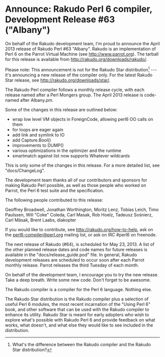 # Announce: Rakudo Perl 6 compiler, Development Release #63 ("Albany")

On behalf of the Rakudo development team, I'm proud to announce the
April 2013 release of Rakudo Perl #63 "Albany". Rakudo is an
implementation of Perl 6 on the Parrot Virtual Machine (see
<http://www.parrot.org>). The tarball for this release is available
from <http://rakudo.org/downloads/rakudo/>.

Please note: This announcement is not for the Rakudo Star
distribution[^1] --- it's announcing a new release of the compiler
only.  For the latest Rakudo Star release, see
<http://rakudo.org/downloads/star/>.

The Rakudo Perl compiler follows a monthly release cycle, with each
release named after a Perl Mongers group. The April 2013 release is
code-named after Albany.pm.

Some of the changes in this release are outlined below:

* wrap low level VM objects in ForeignCode, allowing perl6 OO calls on them
* for loops are eager again
* add link and symlink to IO
* add Capture.Bool()
* improvements to DUMP()
* various optimizations in the optimizer and the runtime
* smartmatch against list now supports Whatever wildcards

This is only some of the changes in this release. For a more
detailed list, see "docs/ChangeLog".

The development team thanks all of our contributors and sponsors for
making Rakudo Perl possible, as well as those people who worked on
Parrot, the Perl 6 test suite and the specification.

The following people contributed to this release:

Geoffrey Broadwell, Jonathan Worthington, Moritz Lenz, Tobias Leich, Timo Paulssen, Will "Coke" Coleda, Carl Masak, Rob Hoelz, Tadeusz Sośnierz, Carl Mäsak, Brent Laabs, diakopter

If you would like to contribute, see <http://rakudo.org/how-to-help>,
ask on the <perl6-compiler@perl.org> mailing list, or ask on IRC
\#perl6 on freenode.

The next release of Rakudo (#64), is scheduled for May 23, 2013.
A list of the other planned release dates and code names for future
releases is available in the "docs/release_guide.pod" file. In
general, Rakudo development releases are scheduled to occur soon after
each Parrot monthly release.  Parrot releases the third Tuesday of
each month.

On behalf of the development team, I encourage you to try the new release.
Take a deep breath. Write some new code. Don't forget to be awesome.


[^1]: What's the difference between the Rakudo compiler and the Rakudo
Star distribution?

The Rakudo compiler is a compiler for the Perl 6 language.
Nothing else.

The Rakudo Star distribution is the Rakudo compiler plus a selection
of useful Perl 6 modules, the most recent incarnation of the "Using
Perl 6" book, and other software that can be used with the Rakudo
compiler to enhance its utility.  Rakudo Star is meant for early
adopters who wish to explore what's possible with Rakudo Perl 6 and
provide feedback on what works, what doesn't, and what else they
would like to see included in the distribution.
